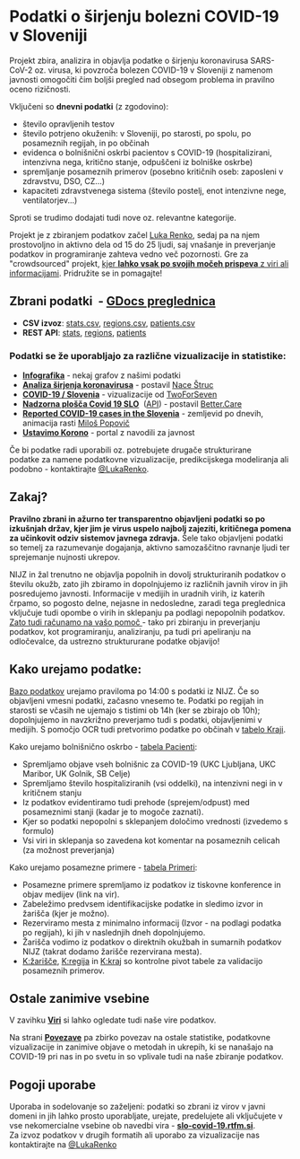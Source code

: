 # **Podatki o širjenju bolezni COVID-19 v Sloveniji**

Projekt zbira, analizira in objavlja podatke o širjenju koronavirusa SARS-CoV-2 oz. virusa, ki povzroča bolezen COVID-19 v Sloveniji z namenom javnosti omogočiti čim boljši pregled nad obsegom problema in pravilno oceno rizičnosti.

Vključeni so **dnevni podatki** (z zgodovino):

-   število opravljenih testov
-   število potrjeno okuženih: v Sloveniji, po starosti, po spolu, po posameznih regijah, in po občinah
-   evidenca o bolnišnični oskrbi pacientov s COVID-19 (hospitalizirani, intenzivna nega, kritično stanje, odpuščeni iz bolniške oskrbe)
-   spremljanje posameznih primerov (posebno kritičnih oseb: zaposleni v zdravstvu, DSO, CZ...)
-   kapaciteti zdravstvenega sistema (število postelj, enot intenzivne nege, ventilatorjev...)

Sproti se trudimo dodajati tudi nove oz. relevantne kategorije.

Projekt je z zbiranjem podatkov začel [Luka Renko](https://twitter.com/LukaRenko), sedaj pa na njem prostovoljno in aktivno dela od 15 do 25 ljudi, saj vnašanje in preverjanje podatkov in programiranje zahteva vedno več pozornosti. Gre za "crowdsourced" projekt, [kjer **lahko vsak po svojih močeh prispeva** z viri ali informacijami](https://slo-covid-19.rtfm.si/#/team). Pridružite se in pomagajte!

## Zbrani podatki  - [GDocs preglednica](https://docs.google.com/spreadsheets/d/1N1qLMoWyi3WFGhIpPFzKsFmVE0IwNP3elb_c18t2DwY/edit#gid=0)

-   **CSV izvoz**: [stats.csv](https://github.com/slo-covid-19/data/blob/master/csv/stats.csv), [regions.csv](https://github.com/slo-covid-19/data/blob/master/csv/regions.csv), [patients.csv](https://github.com/slo-covid-19/data/blob/master/csv/patients.csv)
-   **REST API**: [stats](https://covid19.rthand.com/api/stats), [regions](https://covid19.rthand.com/api/regions), [patients](https://covid19.rthand.com/api/patients)

### Podatki se že uporabljajo za različne vizualizacije in statistike:

-   [**Infografika**](https://slo-covid-19.rtfm.si/#/viz) - nekaj grafov z našimi podatki
-   [**Analiza širjenja koronavirusa**](https://covid19.alpaka.si) - postavil [Nace Štruc](http://www.nace.si/)
-   [**COVID-19 / Slovenia**](https://joahim.github.io/covid-19/) - vizualizacije od [TwoForSeven](https://twitter.com/TwoForSeven)
-   [**Nadzorna plošča Covid 19 SLO**](https://app.powerbi.com/view?r=eyJrIjoiMWE2NGNmZWMtMjcxZC00MzkxLWIyMTUtYjExYjI2YTg4NzA0IiwidCI6IjkxMGYyNzY0LWEyZGItNGM2Mi04OGM0LWE1ZTcwYzMzNjVjNCIsImMiOjl9&nbsp)  ([API](https://bettercare365-my.sharepoint.com/:x:/g/personal/emilp_better_care/EeZA7U_tdFpPjftMy3X2_koBrgpHfQKQvtQMRXPmQakFNw?rtime=eJWxRL3J10g)) - postavil [Better.Care](https://www.better.care/)
-   [**Reported COVID-19 cases in the Slovenia**](http://milosp.info/maps/interactive/covid19svn/covid19svn.html) - zemljevid po dnevih, animacija rasti [Miloš Popovič](https://twitter.com/milos_agathon)
-   [**Ustavimo Korono**](https://ustavimokorono.si/) - portal z navodili za javnost

Če bi podatke radi uporabili oz. potrebujete drugače strukturirane podatke za namene podatkovne vizualizacije, predikcijskega modeliranja ali podobno - kontaktirajte [@LukaRenko](https://twitter.com/lukarenko).

## Zakaj?

**Pravilno zbrani in ažurno ter transparentno objavljeni podatki so po izkušnjah držav, kjer jim je virus uspelo najbolj zajeziti, kritičnega pomena za učinkovit odziv sistemov javnega zdravja.** Šele tako objavljeni podatki so temelj za razumevanje dogajanja, aktivno samozaščitno ravnanje ljudi ter sprejemanje nujnosti ukrepov.

NIJZ in žal trenutno ne objavlja popolnih in dovolj strukturiranih podatkov o številu okužb, zato jih zbiramo in dopolnjujemo iz različnih javnih virov in jih posredujemo javnosti. Informacije v medijih in uradnih virih, iz katerih črpamo, so pogosto delne, nejasne in nedosledne, zaradi tega preglednica vključuje tudi opombe o virih in sklepanju pa podlagi nepopolnih podatkov.  
[Zato tudi računamo na vašo pomoč ]([https://slo-covid-19.rtfm.si/#/team](https://slo-covid-19.rtfm.si/#/team))- tako pri zbiranju in preverjanju podatkov, kot programiranju, analiziranju, pa tudi pri apeliranju na odločevalce, da ustrezno struktururane podatke objavijo! 

##

## Kako urejamo podatke:

[Bazo podatkov](https://docs.google.com/spreadsheets/d/1N1qLMoWyi3WFGhIpPFzKsFmVE0IwNP3elb_c18t2DwY/edit#gid=0) urejamo praviloma po 14:00 s podatki iz NIJZ. Če so objavljeni vmesni podatki, začasno vnesemo te. Podatki po regijah in starosti se včasih ne ujemajo s tistimi ob 14h (ker se zbirajo ob 10h); dopolnjujemo in navzkrižno preverjamo tudi s podatki, objavljenimi v medijih. S pomočjo OCR tudi pretvorimo podatke po občinah v [tabelo Kraji](https://docs.google.com/spreadsheets/d/1N1qLMoWyi3WFGhIpPFzKsFmVE0IwNP3elb_c18t2DwY/edit#gid=598557107).

Kako urejamo bolnišnično oskrbo - [tabela Pacienti](https://docs.google.com/spreadsheets/d/1N1qLMoWyi3WFGhIpPFzKsFmVE0IwNP3elb_c18t2DwY/edit#gid=918589010):

-   Spremljamo objave vseh bolnišnic za COVID-19 (UKC Ljubljana, UKC Maribor, UK Golnik, SB Celje)
-   Spremljamo število hospitaliziranih (vsi oddelki), na intenzivni negi in v kritičnem stanju
-   Iz podatkov evidentiramo tudi prehode (sprejem/odpust) med posameznimi stanji (kadar je to mogoče zaznati).
-   Kjer so podatki nepopolni s sklepanjem določimo vrednosti (izvedemo s formulo)
-   Vsi viri in sklepanja so zavedena kot komentar na posameznih celicah (za možnost preverjanja)

Kako urejamo posamezne primere - [tabela Primeri](https://docs.google.com/spreadsheets/d/1N1qLMoWyi3WFGhIpPFzKsFmVE0IwNP3elb_c18t2DwY/edit#gid=1419250136):

-   Posamezne primere spremljamo iz podatkov iz tiskovne konference in objav medijev (link na vir).
-   Zabeležimo predvsem identifikacijske podatke in sledimo izvor in žarišča (kjer je možno).
-   Rezerviramo mesta z minimalno informacij (Izvor - na podlagi podatka po regijah), ki jih v naslednjih dneh dopolnjujemo.
-   Žarišča vodimo iz podatkov o direktnih okužbah in sumarnih podatkov NIJZ (takrat dodamo žarišče rezervirana mesta).
-   [K:žarišče](https://docs.google.com/spreadsheets/d/1N1qLMoWyi3WFGhIpPFzKsFmVE0IwNP3elb_c18t2DwY/edit#gid=337671621), [K:regija](https://docs.google.com/spreadsheets/d/1N1qLMoWyi3WFGhIpPFzKsFmVE0IwNP3elb_c18t2DwY/edit#gid=931207160) in [K:kraj](https://docs.google.com/spreadsheets/d/1N1qLMoWyi3WFGhIpPFzKsFmVE0IwNP3elb_c18t2DwY/edit#gid=1657814423) so kontrolne pivot tabele za validacijo posameznih primerov.

## Ostale zanimive vsebine

V zavihku [**Viri**](https://docs.google.com/spreadsheets/d/1N1qLMoWyi3WFGhIpPFzKsFmVE0IwNP3elb_c18t2DwY/edit#gid=328677411) si lahko ogledate tudi naše vire podatkov. 

Na strani [**Povezave**](/#/links) pa zbirko povezav na ostale statistike, podatkovne vizualizacije in zanimive objave o metodah in ukrepih, ki se nanašajo na COVID-19 pri nas in po svetu in so vplivale tudi na naše zbiranje podatkov. 

## Pogoji uporabe

Uporaba in sodelovanje so zaželjeni: podatki so zbrani iz virov v javni domeni in jih lahko prosto uporabljate, urejate, predelujete ali vključujete v vse nekomercialne vsebine ob navedbi vira - [**slo-covid-19.rtfm.si**](http://slo-covid-19.rtfm.si/).  
Za izvoz podatkov v drugih formatih ali uporabo za vizualizacije nas kontaktirajte na [@LukaRenko](https://twitter.com/lukarenko)

